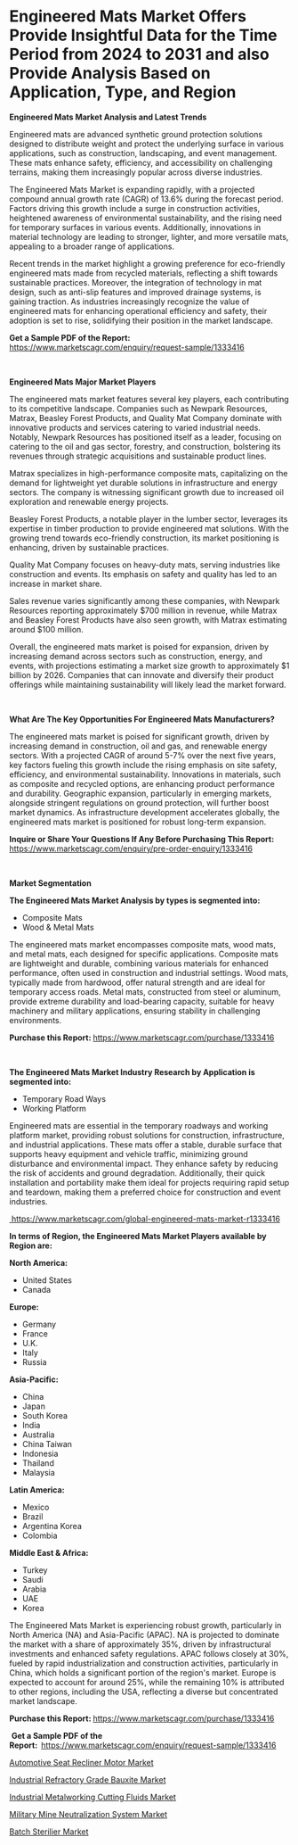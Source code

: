 <p><h1>Engineered Mats Market Offers Provide Insightful Data for the Time Period from 2024 to 2031 and also Provide Analysis Based on Application, Type, and Region</h1></p><p><strong>Engineered Mats Market Analysis and Latest Trends</strong></p>
<p><p>Engineered mats are advanced synthetic ground protection solutions designed to distribute weight and protect the underlying surface in various applications, such as construction, landscaping, and event management. These mats enhance safety, efficiency, and accessibility on challenging terrains, making them increasingly popular across diverse industries.</p><p>The Engineered Mats Market is expanding rapidly, with a projected compound annual growth rate (CAGR) of 13.6% during the forecast period. Factors driving this growth include a surge in construction activities, heightened awareness of environmental sustainability, and the rising need for temporary surfaces in various events. Additionally, innovations in material technology are leading to stronger, lighter, and more versatile mats, appealing to a broader range of applications.</p><p>Recent trends in the market highlight a growing preference for eco-friendly engineered mats made from recycled materials, reflecting a shift towards sustainable practices. Moreover, the integration of technology in mat design, such as anti-slip features and improved drainage systems, is gaining traction. As industries increasingly recognize the value of engineered mats for enhancing operational efficiency and safety, their adoption is set to rise, solidifying their position in the market landscape.</p></p>
<p><strong>Get a Sample PDF of the Report:&nbsp;</strong> <a href="https://www.marketscagr.com/enquiry/request-sample/1333416?utm_campaign=1259&utm_medium=2&utm_source=Github&utm_content=ia&utm_term=12102024&utm_id=engineered-mats">https://www.marketscagr.com/enquiry/request-sample/1333416</a></p>
<p>&nbsp;</p>
<p><strong>Engineered Mats Major Market Players</strong></p>
<p><p>The engineered mats market features several key players, each contributing to its competitive landscape. Companies such as Newpark Resources, Matrax, Beasley Forest Products, and Quality Mat Company dominate with innovative products and services catering to varied industrial needs. Notably, Newpark Resources has positioned itself as a leader, focusing on catering to the oil and gas sector, forestry, and construction, bolstering its revenues through strategic acquisitions and sustainable product lines.</p><p>Matrax specializes in high-performance composite mats, capitalizing on the demand for lightweight yet durable solutions in infrastructure and energy sectors. The company is witnessing significant growth due to increased oil exploration and renewable energy projects.</p><p>Beasley Forest Products, a notable player in the lumber sector, leverages its expertise in timber production to provide engineered mat solutions. With the growing trend towards eco-friendly construction, its market positioning is enhancing, driven by sustainable practices. </p><p>Quality Mat Company focuses on heavy-duty mats, serving industries like construction and events. Its emphasis on safety and quality has led to an increase in market share.</p><p>Sales revenue varies significantly among these companies, with Newpark Resources reporting approximately $700 million in revenue, while Matrax and Beasley Forest Products have also seen growth, with Matrax estimating around $100 million. </p><p>Overall, the engineered mats market is poised for expansion, driven by increasing demand across sectors such as construction, energy, and events, with projections estimating a market size growth to approximately $1 billion by 2026. Companies that can innovate and diversify their product offerings while maintaining sustainability will likely lead the market forward.</p></p>
<p>&nbsp;</p>
<p><strong>What Are The Key Opportunities For Engineered Mats Manufacturers?</strong></p>
<p><p>The engineered mats market is poised for significant growth, driven by increasing demand in construction, oil and gas, and renewable energy sectors. With a projected CAGR of around 5-7% over the next five years, key factors fueling this growth include the rising emphasis on site safety, efficiency, and environmental sustainability. Innovations in materials, such as composite and recycled options, are enhancing product performance and durability. Geographic expansion, particularly in emerging markets, alongside stringent regulations on ground protection, will further boost market dynamics. As infrastructure development accelerates globally, the engineered mats market is positioned for robust long-term expansion.</p></p>
<p><strong>Inquire or Share Your Questions If Any Before Purchasing This Report:</strong> <a href="https://www.marketscagr.com/enquiry/pre-order-enquiry/1333416?utm_campaign=1259&utm_medium=2&utm_source=Github&utm_content=ia&utm_term=12102024&utm_id=engineered-mats">https://www.marketscagr.com/enquiry/pre-order-enquiry/1333416</a></p>
<p>&nbsp;</p>
<p><strong>Market Segmentation</strong></p>
<p><strong>The Engineered Mats Market Analysis by types is segmented into:</strong></p>
<p><ul><li>Composite Mats</li><li>Wood & Metal Mats</li></ul></p>
<p><p>The engineered mats market encompasses composite mats, wood mats, and metal mats, each designed for specific applications. Composite mats are lightweight and durable, combining various materials for enhanced performance, often used in construction and industrial settings. Wood mats, typically made from hardwood, offer natural strength and are ideal for temporary access roads. Metal mats, constructed from steel or aluminum, provide extreme durability and load-bearing capacity, suitable for heavy machinery and military applications, ensuring stability in challenging environments.</p></p>
<p><strong>Purchase this Report:&nbsp;</strong><a href="https://www.marketscagr.com/purchase/1333416?utm_campaign=1259&utm_medium=2&utm_source=Github&utm_content=ia&utm_term=12102024&utm_id=engineered-mats">https://www.marketscagr.com/purchase/1333416</a></p>
<p>&nbsp;</p>
<p><strong>The Engineered Mats Market Industry Research by Application is segmented into:</strong></p>
<p><ul><li>Temporary Road Ways</li><li>Working Platform</li></ul></p>
<p><p>Engineered mats are essential in the temporary roadways and working platform market, providing robust solutions for construction, infrastructure, and industrial applications. These mats offer a stable, durable surface that supports heavy equipment and vehicle traffic, minimizing ground disturbance and environmental impact. They enhance safety by reducing the risk of accidents and ground degradation. Additionally, their quick installation and portability make them ideal for projects requiring rapid setup and teardown, making them a preferred choice for construction and event industries.</p></p>
<p><a href="https://www.marketscagr.com/global-engineered-mats-market-r1333416?utm_campaign=1259&utm_medium=2&utm_source=Github&utm_content=ia&utm_term=12102024&utm_id=engineered-mats">&nbsp;https://www.marketscagr.com/global-engineered-mats-market-r1333416</a></p>
<p><strong>In terms of Region, the Engineered Mats Market Players available by Region are:</strong></p>
<p>
    <p> <strong> North America: </strong>
        <ul>
            <li>United States</li>
            <li>Canada</li>
        </ul>
        </p> 
    <p> <strong> Europe: </strong>
        <ul>
            <li>Germany</li>
            <li>France</li>
            <li>U.K.</li>
            <li>Italy</li>
            <li>Russia</li>
        </ul>
        </p> 
    <p> <strong> Asia-Pacific: </strong>
        <ul>
            <li>China</li>
            <li>Japan</li>
            <li>South Korea</li>
            <li>India</li>
            <li>Australia</li>
            <li>China Taiwan</li>
            <li>Indonesia</li>
            <li>Thailand</li>
            <li>Malaysia</li>
        </ul>
        </p> 
    <p> <strong> Latin America: </strong>
        <ul>
            <li>Mexico</li>
            <li>Brazil</li>
            <li>Argentina Korea</li>
            <li>Colombia</li>
        </ul>
        </p> 
    <p> <strong> Middle East & Africa: </strong>
        <ul>
            <li>Turkey</li>
            <li>Saudi</li>
            <li>Arabia</li>
            <li>UAE</li>
            <li>Korea</li>
        </ul>
    </p>
    </p>
<p><p>The Engineered Mats Market is experiencing robust growth, particularly in North America (NA) and Asia-Pacific (APAC). NA is projected to dominate the market with a share of approximately 35%, driven by infrastructural investments and enhanced safety regulations. APAC follows closely at 30%, fueled by rapid industrialization and construction activities, particularly in China, which holds a significant portion of the region's market. Europe is expected to account for around 25%, while the remaining 10% is attributed to other regions, including the USA, reflecting a diverse but concentrated market landscape.</p></p>
<p><strong>Purchase this Report: </strong><a href="https://www.marketscagr.com/purchase/1333416?utm_campaign=1259&utm_medium=2&utm_source=Github&utm_content=ia&utm_term=12102024&utm_id=engineered-mats">https://www.marketscagr.com/purchase/1333416</a></p>
<p>&nbsp;<strong>Get a Sample PDF of the Report:&nbsp;&nbsp;</strong><a href="https://www.marketscagr.com/enquiry/request-sample/1333416?utm_campaign=1259&utm_medium=2&utm_source=Github&utm_content=ia&utm_term=12102024&utm_id=engineered-mats">https://www.marketscagr.com/enquiry/request-sample/1333416</a></p>
<p><strong></strong></p>
<p><p><a href="https://www.linkedin.com/pulse/global-automotive-seat-recliner-motor-market-product-type-application-nqbif?utm_campaign=1259&utm_medium=2&utm_source=Github&utm_content=ia&utm_term=12102024&utm_id=engineered-mats">Automotive Seat Recliner Motor Market</a></p><p><a href="https://www.linkedin.com/pulse/regulatory-landscape-its-influence-global-industrial-refractory-w7tqc?utm_campaign=1259&utm_medium=2&utm_source=Github&utm_content=ia&utm_term=12102024&utm_id=engineered-mats">Industrial Refractory Grade Bauxite Market</a></p><p><a href="https://www.linkedin.com/pulse/investing-industrial-metalworking-cutting-fluids-market-trends-042mc?utm_campaign=1259&utm_medium=2&utm_source=Github&utm_content=ia&utm_term=12102024&utm_id=engineered-mats">Industrial Metalworking Cutting Fluids Market</a></p><p><a href="https://www.linkedin.com/pulse/military-mine-neutralization-system-market-global-regional-analysis-zzudc?utm_campaign=1259&utm_medium=2&utm_source=Github&utm_content=ia&utm_term=12102024&utm_id=engineered-mats">Military Mine Neutralization System Market</a></p><p><a href="https://github.com/mabutironaldo/Market-Research-Report-List-6/blob/main/batch-sterilier-market.md?utm_campaign=1259&utm_medium=2&utm_source=Github&utm_content=ia&utm_term=12102024&utm_id=engineered-mats">Batch Sterilier Market</a></p></p>